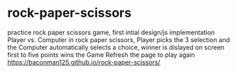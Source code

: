 # rock-paper-scissors
practice rock paper scissors game, first intial design/js implementation
Player vs. Computer in rock paper scissors, Player picks the 3 selection and the Computer automatically selects a choice, winner is dislayed on screen
first  to five points wins the Game 
Refresh the page to play again
https://baconman125.github.io/rock-paper-scissors/
